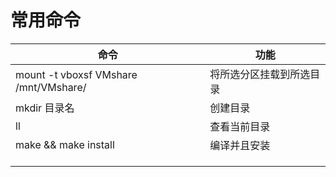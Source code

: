 # 常用命令

| 命令                                      | 功能                     |
| ----------------------------------------- | ------------------------ |
| mount  -t  vboxsf  VMshare  /mnt/VMshare/ | 将所选分区挂载到所选目录 |
| mkdir 目录名                              | 创建目录                 |
| ll                                        | 查看当前目录             |
| make && make install                      | 编译并且安装             |
|                                           |                          |
|                                           |                          |
|                                           |                          |

